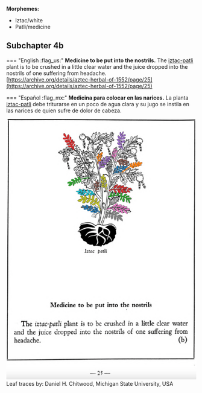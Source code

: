 
**Morphemes:**

- Iztac/white
- Patli/medicine

## Subchapter 4b  

=== "English :flag_us:"
    **Medicine to be put into the nostrils.** The [iztac-patli](Iztac-patli.md) plant is to be crushed in a little clear water and the juice dropped into the nostrils of one suffering from headache.  
    [https://archive.org/details/aztec-herbal-of-1552/page/25](https://archive.org/details/aztec-herbal-of-1552/page/25)  


=== "Español :flag_mx:"
    **Medicina para colocar en las narices.** La planta [iztac-patli](Iztac-patli.md) debe triturarse en un poco de agua clara y su jugo se instila en las narices de quien sufre de dolor de cabeza.  

![D_ID039_p025_01_Iztac-patli.png](assets/D_ID039_p025_01_Iztac-patli.png)  
Leaf traces by: Daniel H. Chitwood, Michigan State University, USA  
